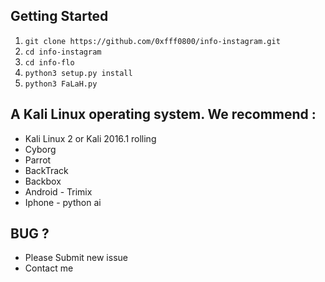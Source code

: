 ## Getting Started
1. ```git clone https://github.com/0xfff0800/info-instagram.git```
2. ```cd info-instagram```
3. ```cd info-flo```
4. ```python3 setup.py install ```
5. ```python3 FaLaH.py ```


## A Kali Linux operating system. We recommend :
- Kali Linux 2 or Kali 2016.1 rolling 
- Cyborg
- Parrot 
- BackTrack 
- Backbox  
- Android - Trimix
- Iphone - python ai 

## BUG ? 
- Please Submit new issue 
- Contact me

